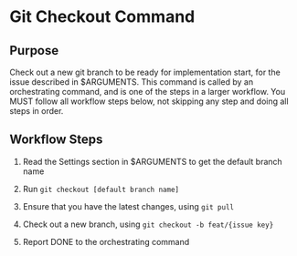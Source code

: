 # Git Checkout Command

## Purpose

Check out a new git branch to be ready for implementation start, for the issue described in $ARGUMENTS.
This command is called by an orchestrating command, and is one of the steps in a larger workflow.
You MUST follow all workflow steps below, not skipping any step and doing all steps in order.

## Workflow Steps

1. Read the Settings section in $ARGUMENTS to get the default branch name

2. Run `git checkout [default branch name]`

3. Ensure that you have the latest changes, using `git pull`

4. Check out a new branch, using `git checkout -b feat/{issue key}`

5. Report DONE to the orchestrating command
